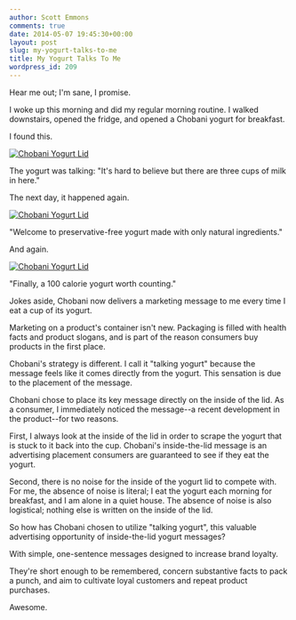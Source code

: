 ```yaml
---
author: Scott Emmons
comments: true
date: 2014-05-07 19:45:30+00:00
layout: post
slug: my-yogurt-talks-to-me
title: My Yogurt Talks To Me
wordpress_id: 209
---
```


Hear me out; I'm sane, I promise.

I woke up this morning and did my regular morning routine. I walked downstairs, opened the fridge, and opened a Chobani yogurt for breakfast.

I found this.

[![Chobani Yogurt Lid](http://scottemmons.com/wp-content/uploads/2014/04/talkingyogurt1-684x1024.jpg)](/assets/talkingyogurt1.jpg)

The yogurt was talking: "It's hard to believe but there are three cups of milk in here."

The next day, it happened again.

[![Chobani Yogurt Lid](http://scottemmons.com/wp-content/uploads/2014/04/talkingyogurt2-684x1024.jpg)](/assets/talkingyogurt2.jpg)

"Welcome to preservative-free yogurt made with only natural ingredients."

And again.

[![Chobani Yogurt Lid](http://scottemmons.com/wp-content/uploads/2014/04/talkingyogurt3-637x1024.jpg)](/assets/talkingyogurt3.jpg)

"Finally, a 100 calorie yogurt worth counting."

Jokes aside, Chobani now delivers a marketing message to me every time I eat a cup of its yogurt.

Marketing on a product's container isn't new. Packaging is filled with health facts and product slogans, and is part of the reason consumers buy products in the first place.

Chobani's strategy is different. I call it "talking yogurt" because the message feels like it comes directly from the yogurt. This sensation is due to the placement of the message.

Chobani chose to place its key message directly on the inside of the lid. As a consumer, I immediately noticed the message--a recent development in the product--for two reasons.

First, I always look at the inside of the lid in order to scrape the yogurt that is stuck to it back into the cup. Chobani's inside-the-lid message is an advertising placement consumers are guaranteed to see if they eat the yogurt.

Second, there is no noise for the inside of the yogurt lid to compete with. For me, the absence of noise is literal; I eat the yogurt each morning for breakfast, and I am alone in a quiet house. The absence of noise is also logistical; nothing else is written on the inside of the lid.

So how has Chobani chosen to utilize "talking yogurt", this valuable advertising opportunity of inside-the-lid yogurt messages?

With simple, one-sentence messages designed to increase brand loyalty.

They're short enough to be remembered, concern substantive facts to pack a punch, and aim to cultivate loyal customers and repeat product purchases.

Awesome.
